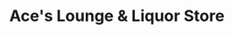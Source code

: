 ---
title: "Ace's Lounge & Liquor Store"
url: /brooks/aces-lounge-and-liquor-store/
shop: alcohol
---